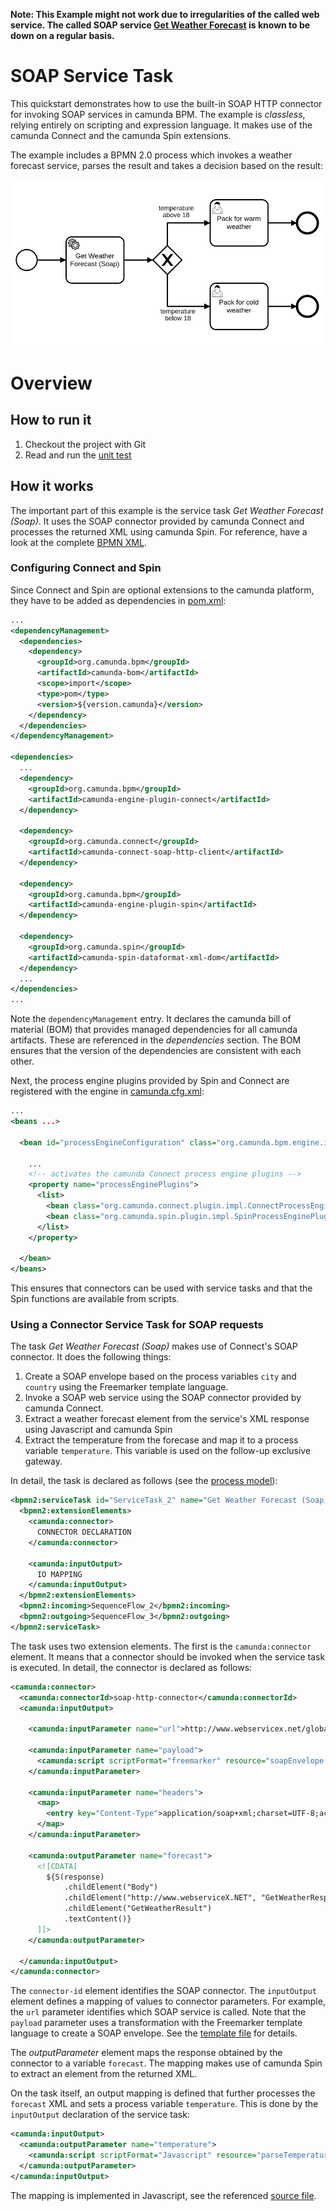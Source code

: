 **Note: This Example might not work due to irregularities of the called web service. The called SOAP service [Get Weather Forecast](http://www.webservicex.net/globalweather.asmx?op=GetWeather) is known to be down on a regular basis.**

# SOAP Service Task

This quickstart demonstrates how to use the built-in SOAP HTTP connector for invoking SOAP services in camunda BPM. The example is *classless*, relying entirely on scripting and expression language. It makes use of the camunda Connect and the camunda Spin extensions.

The example includes a BPMN 2.0 process which invokes a weather forecast service, parses the result and takes a decision based on the result:

![SOAP Example Process][1]

# Overview

## How to run it

1. Checkout the project with Git
2. Read and run the [unit test][2]

## How it works

The important part of this example is the service task *Get Weather Forecast (Soap)*. It uses the SOAP connector provided by camunda Connect and processes the returned XML using camunda Spin. For reference, have a look at the complete [BPMN XML][3].

### Configuring Connect and Spin

Since Connect and Spin are optional extensions to the camunda platform, they have to be added as dependencies in [pom.xml][4]:

```xml
...
<dependencyManagement>
  <dependencies>
    <dependency>
      <groupId>org.camunda.bpm</groupId>
      <artifactId>camunda-bom</artifactId>
      <scope>import</scope>
      <type>pom</type>
      <version>${version.camunda}</version>
    </dependency>
  </dependencies>
</dependencyManagement>

<dependencies>
  ...
  <dependency>
    <groupId>org.camunda.bpm</groupId>
    <artifactId>camunda-engine-plugin-connect</artifactId>
  </dependency>

  <dependency>
    <groupId>org.camunda.connect</groupId>
    <artifactId>camunda-connect-soap-http-client</artifactId>
  </dependency>

  <dependency>
    <groupId>org.camunda.bpm</groupId>
    <artifactId>camunda-engine-plugin-spin</artifactId>
  </dependency>

  <dependency>
    <groupId>org.camunda.spin</groupId>
    <artifactId>camunda-spin-dataformat-xml-dom</artifactId>
  </dependency>
  ...
</dependencies>
...
```

Note the `dependencyManagement` entry. It declares the camunda bill of material (BOM) that provides managed dependencies for all camunda artifacts. These are referenced in the *dependencies* section. The BOM ensures that the version of the dependencies are consistent with each other.

Next, the process engine plugins provided by Spin and Connect are registered with the engine in [camunda.cfg.xml][5]:

```xml
...
<beans ...>

  <bean id="processEngineConfiguration" class="org.camunda.bpm.engine.impl.cfg.StandaloneInMemProcessEngineConfiguration">

    ...
    <!-- activates the camunda Connect process engine plugins -->
    <property name="processEnginePlugins">
      <list>
        <bean class="org.camunda.connect.plugin.impl.ConnectProcessEnginePlugin" />
        <bean class="org.camunda.spin.plugin.impl.SpinProcessEnginePlugin" />
      </list>
    </property>

  </bean>
</beans>
```

This ensures that connectors can be used with service tasks and that the Spin functions are available from scripts.

### Using a Connector Service Task for SOAP requests

The task *Get Weather Forecast (Soap)* makes use of Connect's SOAP connector. It does the following things:

1. Create a SOAP envelope based on the process variables `city` and `country` using the Freemarker template language.
2. Invoke a SOAP web service using the SOAP connector provided by camunda Connect.
3. Extract a weather forecast element from the service's XML response using Javascript and camunda Spin
4. Extract the temperature from the forecase and map it to a process variable `temperature`. This variable is used on the follow-up exclusive gateway.

In detail, the task is declared as follows (see the [process model][3]):

```xml
<bpmn2:serviceTask id="ServiceTask_2" name="Get Weather Forecast (Soap)">
  <bpmn2:extensionElements>
    <camunda:connector>
      CONNECTOR DECLARATION
    </camunda:connector>

    <camunda:inputOutput>
      IO MAPPING
    </camunda:inputOutput>
  </bpmn2:extensionElements>
  <bpmn2:incoming>SequenceFlow_2</bpmn2:incoming>
  <bpmn2:outgoing>SequenceFlow_3</bpmn2:outgoing>
</bpmn2:serviceTask>
```

The task uses two extension elements. The first is the `camunda:connector` element. It means that a connector should be invoked when the service task is executed. In detail, the connector is declared as follows:

```xml
<camunda:connector>
  <camunda:connectorId>soap-http-connector</camunda:connectorId>
  <camunda:inputOutput>

    <camunda:inputParameter name="url">http://www.webservicex.net/globalweather.asmx</camunda:inputParameter>

    <camunda:inputParameter name="payload">
      <camunda:script scriptFormat="freemarker" resource="soapEnvelope.ftl" />
    </camunda:inputParameter>

    <camunda:inputParameter name="headers">
      <map>
        <entry key="Content-Type">application/soap+xml;charset=UTF-8;action="http://www.webserviceX.NET/GetWeather"</entry>
      </map>
    </camunda:inputParameter>

    <camunda:outputParameter name="forecast">
      <![CDATA[
        ${S(response)
            .childElement("Body")
            .childElement("http://www.webserviceX.NET", "GetWeatherResponse")
            .childElement("GetWeatherResult")
            .textContent()}
      ]]>
    </camunda:outputParameter>

  </camunda:inputOutput>
</camunda:connector>
```

The `connector-id` element identifies the SOAP connector. The `inputOutput` element defines a mapping of values to connector parameters. For example, the `url` parameter identifies which SOAP service is called. Note that the `payload` parameter uses a transformation with the Freemarker template language to create a SOAP envelope. See the [template file][7] for details.

The *outputParameter* element maps the response obtained by the connector to a variable `forecast`. The mapping makes use of camunda Spin to extract an element from the returned XML.

On the task itself, an output mapping is defined that further processes the `forecast` XML and sets a process variable `temperature`. This is done by the `inputOutput` declaration of the service task:

```xml
<camunda:inputOutput>
  <camunda:outputParameter name="temperature">
    <camunda:script scriptFormat="Javascript" resource="parseTemperature.js" />
  </camunda:outputParameter>
</camunda:inputOutput>
```

The mapping is implemented in Javascript, see the referenced [source file][6].

[1]: src/main/resources/invokeSoapService.png
[2]: src/test/java/org/camunda/bpm/example/servicetask/soap/ServiceTaskSoapTest.java
[3]: src/main/resources/invokeSoapService.bpmn
[4]: pom.xml
[5]: src/main/resources/camunda.cfg.xml
[6]: src/main/resources/parseTemperature.js
[7]: src/main/resources/soapEnvelope.ftl

